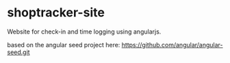 # shoptracker-site
Website for check-in and time logging using angularjs.

based on the angular seed project here: https://github.com/angular/angular-seed.git
